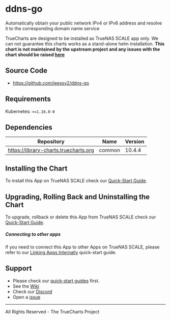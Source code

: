 # ddns-go

Automatically obtain your public network IPv4 or IPv6 address and resolve it to the corresponding domain name service

TrueCharts are designed to be installed as TrueNAS SCALE app only. We can not guarantee this charts works as a stand-alone helm installation. **This chart is not maintained by the upstream project and any issues with the chart should be raised [here](https://github.com/truecharts/apps/issues/new/choose)**

## Source Code

* <https://github.com/jeessy2/ddns-go>

## Requirements

Kubernetes: `>=1.16.0-0`

## Dependencies

| Repository                            | Name   | Version |
| ------------------------------------- | ------ | ------- |
| https://library-charts.truecharts.org | common | 10.4.4  |

## Installing the Chart

To install this App on TrueNAS SCALE check our [Quick-Start Guide](https://truecharts.org/manual/Quick-Start%20Guides/02-Installing-an-App/).

## Upgrading, Rolling Back and Uninstalling the Chart

To upgrade, rollback or delete this App from TrueNAS SCALE check our [Quick-Start Guide](https://truecharts.org/manual/Quick-Start%20Guides/04-Upgrade-rollback-delete-an-App/).

##### Connecting to other apps
If you need to connect this App to other Apps on TrueNAS SCALE, please refer to our [Linking Apps Internally](https://truecharts.org/manual/Quick-Start%20Guides/06-linking-apps/) quick-start guide.

## Support

- Please check our [quick-start guides](https://truecharts.org/manual/Quick-Start%20Guides/01-Adding-TrueCharts/) first.
- See the [Wiki](https://truecharts.org)
- Check our [Discord](https://discord.gg/tVsPTHWTtr)
- Open a [issue](https://github.com/truecharts/apps/issues/new/choose)

---

All Rights Reserved - The TrueCharts Project
